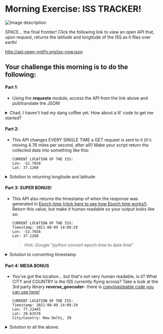 # Morning Exercise: ISS TRACKER!

![Image description](https://www.esa.int/var/esa/storage/images/esa_multimedia/images/2020/11/international_space_station/22293527-2-eng-GB/International_Space_Station_pillars.gif)

SPACE... the final frontier! Click the following link to view an open API that, upon request, returns the latitude and longitude of the ISS as it flies over earth!

http://api.open-notify.org/iss-now.json

## Your challenge this morning is to do the following:

#### Part 1: 
- Using the **requests** module, access the API from the link above and pull/translate the JSON!

<details>
<summary>Chad, I haven't had my dang coffee yet. How about a lil' code to get me started?</summary>

```python
#!/usr/bin/env python3
"""Returning the location of the ISS in latitude/longitude"""
import requests
    
URL= "http://api.open-notify.org/iss-now.json"
def main():
    resp= requests.get(URL).json()

if __name__ == "__main__":
    main()
```
    
</details>

#### Part 2: 
- This API changes EVERY SINGLE TIME a GET request is sent to it (it's moving 4.76 miles per second, after all!) Make your script return the collected data into something like this:
    
    ```
    CURRENT LOCATION OF THE ISS:
    Lon: -52.7658
    Lat: 37.1268
    ```

<details>
<summary>Solution to returning longitude and latitude</summary>

```python
#!/usr/bin/env python3
"""Returning the location of the ISS in latitude/longitude"""
import requests
    
URL= "http://api.open-notify.org/iss-now.json"
def main():
    resp= requests.get(URL).json()
    
    # SOLUTION TO PART 2
    lon= resp["iss_position"]["longitude"]
    lat= resp["iss_position"]["latitude"]
    
    print(f"""
    CURRENT LOCATION OF THE ISS:
    Lon: {lon}
    Lat: {lat}
    """)

if __name__ == "__main__":
    main()
```
    
</details>

#### Part 3: SUPER BONUS!
- This API also returns the timestamp of when the response was generated in [Epoch time (click here to see how Epoch time works!)](https://www.epochconverter.com/). Return this value, but make it human readable so your output looks like so:

    ```
    CURRENT LOCATION OF THE ISS:
    Timestamp: 2021-08-09 14:08:29
    Lon: -52.7658
    Lat: 37.1268
    ```

    > Hint: Google "python convert epoch time to date time"

<details>
<summary>Solution to converting timestamp</summary>

```python
#!/usr/bin/env python3
"""Returning the location of the ISS in latitude/longitude"""
import requests
import datetime

URL= "http://api.open-notify.org/iss-now.json"
def main():
    resp= requests.get(URL).json()
    

    lon= resp["iss_position"]["longitude"]
    lat= resp["iss_position"]["latitude"]

    # SOLUTION TO PART 3
    # import datetime added above
    ts= resp["timestamp"]
    ts = datetime.datetime.fromtimestamp(ts)
    
    print(f"""
    CURRENT LOCATION OF THE ISS:
    Timestamp: {ts}
    Lon: {lon}
    Lat: {lat}
    """)

if __name__ == "__main__":
    main()
```
    
</details>

#### Part 4: MEGA BONUS
- You've got the location... but that's not very human readable, is it? What CITY and COUNTRY is the ISS currently flying across? Take a look at the 3rd party library **reverse_geocoder**- there is [copy/pasteable code you can use here!](https://github.com/csfeeser/Python/blob/master/enrichment/geocoder.md)

    ```
    CURRENT LOCATION OF THE ISS:
    Timestamp: 2021-08-09 14:08:29
    Lon: 77.22445
    Lat: 28.63576
    City/Country: New Delhi, IN
    ```

<details>
<summary>Solution to all the above:</summary>

```python
#!/usr/bin/env python3
"""Returning the location of the ISS in latitude/longitude"""
import requests
import datetime
import reverse_geocoder as rg ## PART 4 SOLUTION
    
URL= "http://api.open-notify.org/iss-now.json"
    
def main():
    resp= requests.get(URL).json()
    

    lon= resp["iss_position"]["longitude"]
    lat= resp["iss_position"]["latitude"]
    ts= resp["timestamp"]
    ts = datetime.datetime.fromtimestamp(ts)

    # return an ordered dictionary using our lat/lon vars
    locator_resp= rg.search((lat, lon))

    # slice that object to return the city name only
    city= locator_resp[0]["name"]

    # slice the object again to return the country
    country= locator_resp[0]["cc"]

    print(f"""
    CURRENT LOCATION OF THE ISS:
    Timestamp: {ts}
    Lon: {lon}
    Lat: {lat}
    City/Country: {city}, {country}
    """)

if __name__ == "__main__":
    main()
```
</details>

